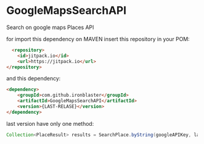 # GoogleMapsSearchAPI
Search on google maps Places API


for import this dependency on MAVEN
insert this repository in your POM:

```html
  <repository>
    <id>jitpack.io</id>
    <url>https://jitpack.io</url>
</repository>
```

and this dependency:
```html
<dependency>
    <groupId>com.github.ironblaster</groupId>
    <artifactId>GoogleMapsSearchAPI</artifactId>
    <version>{LAST-RELASE}</version>
</dependency>
```


last version have only one method:

```java
Collection<PlaceResult> results = SearchPlace.byString(googleAPIKey, languageCode, query);
```


